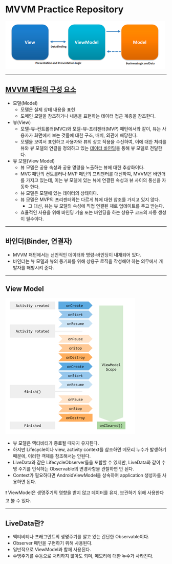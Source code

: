 # MVVM Practice Repository

![img.png](img.png)

---
## [MVVM 패턴의 구성 요소](https://ko.wikipedia.org/wiki/%EB%AA%A8%EB%8D%B8-%EB%B7%B0-%EB%B7%B0%EB%AA%A8%EB%8D%B8)
- 모델(Model)
  - 모델은 실제 상태 내용을 표현
  - 도메인 모델을 참조하거나 내용을 표현하는 데이터 접근 계층을 참조한다.
- 뷰(View)
  - 모델-뷰-컨트롤러(MVC)와 모델-뷰-프리젠터(MVP) 패턴에서와 같이, 뷰는 사용자가 화면에서 보는 것들에 대한 구조, 배치, 외관에 해당한다.
  - 모델을 보여서 표현하고 사용자와 뷰의 상호 작용을 수신하여, 이에 대한 처리를 뷰와 뷰 모델의 연결을 정의하고 있는 [데이터 바인딩](https://ko.wikipedia.org/wiki/%EB%8D%B0%EC%9D%B4%ED%84%B0_%EB%B0%94%EC%9D%B8%EB%94%A9)을 통해 뷰 모델로 전달한다.
- 뷰 모델(View Model)
  - 뷰 모델은 공용 속성과 공용 명령을 노출하는 뷰에 대한 추상화이다.
  - MVC 패턴의 컨트롤러나 MVP 패턴의 프리젠터를 대신하여, MVVM은 바인더를 가지고 있는데, 이는 뷰 모델에 있는 뷰에 연결된 속성과 뷰 사이의 통신을 자동화 한다.
  - 뷰 모델은 모델에 있는 데이터의 상태이다.
  - 뷰 모델은 MVP의 프리젠터와는 다르게 뷰에 대한 참조를 가지고 있지 않다.
    - 그 대신, 뷰는 뷰 모델의 속성에 직접 연결된 채로 업데이트를 주고 받는다.
  - 효율적인 사용을 위해 바인딩 기술 또는 바인딩을 하는 상용구 코드의 자동 생성이 필수이다.

---
## 바인더(Binder, 연결자)
- MVVM 패턴에서는 선언적인 데이터와 명령-바인딩이 내재되어 있다.
- 바인더는 뷰 모델과 뷰의 동기화를 위해 상용구 로직을 작성해야 하는 의무에서 개발자를 해방시켜 준다.

---
## View Model
![img_1.png](img_1.png)
- 뷰 모델은 액티비티가 종료될 때까지 유지된다.
- 하지만 Lifecycle이나 view, activity context를 참조하면 메모리 누수가 발생하기 때문에, 이러한 객체를 참조해서는 안된다.
- LiveData와 같은 LifecycleObserver들을 포함할 수 있지만, LiveData와 같이 수명 주기를 인식하는 Observable의 변경사항을 관찰하면 안 된다.
- Context가 필요하다면 AndroidViewModel을 상속하여 application 생성자를 사용하면 된다.

❗️ ViewModel은 생명주기의 영향을 받지 않고 데이터를 유지, 보관하기 위해 사용한다고 볼 수 있다.

---
## LiveData란?
- 액티비티나 프래그먼트의 생명주기를 알고 있는 간단한 Observable이다.
- Observer 패턴을 구현하기 위해 사용된다.
- 일반적으로 ViewModel과 함께 사용된다.
- 수명주기를 수동으로 처리하지 않아도 되며, 메모리에 대한 누수가 사라진다.